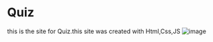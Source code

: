 # Quiz
this is the site for Quiz.this site was created with Html,Css,JS
![image](https://github.com/Bhuvaneshp005/Quiz/assets/123102448/8094d1fe-3157-4891-9d10-112728afed91)
